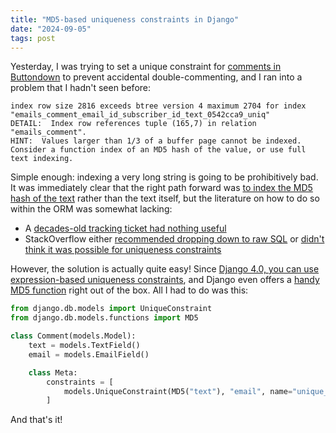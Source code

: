 ```yaml
---
title: "MD5-based uniqueness constraints in Django"
date: "2024-09-05"
tags: post
---
```


Yesterday, I was trying to set a unique constraint for [comments in Buttondown](https://buttondown.com/features/comments/) to prevent accidental double-commenting, and I ran into a problem that I hadn't seen before:

```
index row size 2816 exceeds btree version 4 maximum 2704 for index "emails_comment_email_id_subscriber_id_text_0542cca9_uniq"
DETAIL:  Index row references tuple (165,7) in relation "emails_comment".
HINT:  Values larger than 1/3 of a buffer page cannot be indexed.
Consider a function index of an MD5 hash of the value, or use full text indexing.
```

Simple enough: indexing a very long string is going to be prohibitively bad. It was immediately clear that the right path forward was [to index the MD5 hash of the text](https://stackoverflow.com/questions/41971217/values-larger-than-1-3-of-a-buffer-page-cannot-be-indexed-django-error) rather than the text itself, but the literature on how to do so within the ORM was somewhat lacking:

- A [decades-old tracking ticket had nothing useful](https://code.djangoproject.com/ticket/14904)
- StackOverflow either [recommended dropping down to raw SQL](https://stackoverflow.com/questions/41971217/values-larger-than-1-3-of-a-buffer-page-cannot-be-indexed-django-error) or [didn't think it was possible for uniqueness constraints](https://stackoverflow.com/questions/41955346/python-django-how-to-select-the-index-type/)

However, the solution is actually quite easy! Since [Django 4.0, you can use expression-based uniqueness constraints](https://docs.djangoproject.com/en/dev/releases/4.0/#functional-unique-constraints), and Django even offers a [handy MD5 function](https://docs.djangoproject.com/en/5.1/ref/models/database-functions/#md5) right out of the box. All I had to do was this:

```python
from django.db.models import UniqueConstraint
from django.db.models.functions import MD5

class Comment(models.Model):
    text = models.TextField()
    email = models.EmailField()

    class Meta:
        constraints = [
            models.UniqueConstraint(MD5("text"), "email", name="unique_text_email_idx")
        ]
```

And that's it!
